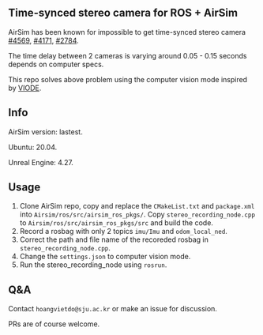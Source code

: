## Time-synced stereo camera for ROS + AirSim
AirSim has been known for impossible to get time-synced stereo camera [#4569](https://github.com/microsoft/AirSim/issues/4569), [#4171](https://github.com/microsoft/AirSim/issues/4171), [#2784](https://github.com/microsoft/AirSim/issues/2784).

The time delay between 2 cameras is varying around 0.05 - 0.15 seconds depends on computer specs.

This repo solves above problem using the computer vision mode inspired by [VIODE](https://github.com/kminoda/VIODE).

## Info
AirSim version: lastest.

Ubuntu: 20.04.

Unreal Engine: 4.27.

## Usage
1. Clone AirSim repo, copy and replace the ```CMakeList.txt``` and ```package.xml``` into ```Airsim/ros/src/airsim_ros_pkgs/```. Copy ```stereo_recording_node.cpp``` to ```Airsim/ros/src/airsim_ros_pkgs/src``` and build the code.
2. Record a rosbag with only 2 topics ```imu/Imu``` and ```odom_local_ned```.
3. Correct the path and file name of the recoreded rosbag in ```stereo_recording_node.cpp```.
4. Change the ```settings.json``` to computer vision mode.
5. Run the stereo_recording_node using ```rosrun```.

## Q&A
Contact ```hoangvietdo@sju.ac.kr``` or make an issue for discussion.

PRs are of course welcome.
